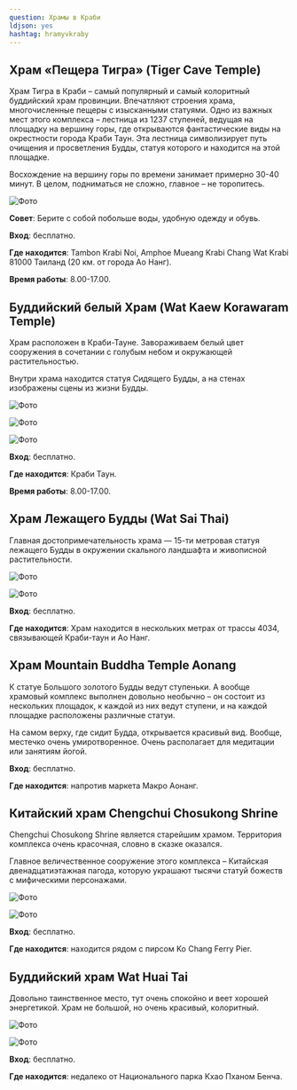 ```yaml
---
question: Храмы в Краби
ldjson: yes
hashtag: hramyvkraby
---
```


## Храм «Пещера Тигра» (Tiger Cave Temple)

Храм Тигра в Краби – самый популярный и самый колоритный буддийский храм провинции. Впечатляют строения храма, многочисленные пещеры с изысканными статуями. Одно из важных мест этого комплекса – лестница из 1237 ступеней, ведущая на площадку на вершину горы, где открываются фантастические виды на окрестности города Краби Таун. Эта лестница символизирует путь очищения и просветления Будды, статуя которого и находится на этой площадке.

Восхождение на вершину горы по времени занимает примерно 30-40 минут. В целом, подниматься не сложно, главное – не торопитесь.

![Фото](https://krabifaq.ru/assets/hram-tigra2.jpg)

**Совет**: Берите с собой побольше воды, удобную одежду и обувь.

**Вход**: бесплатно.

**Где находится**: Tambon Krabi Noi, Amphoe Mueang Krabi Chang Wat Krabi 81000 Таиланд (20 км. от города Ао Нанг).

**Время работы**: 8.00-17.00.

## Буддийский белый Храм (Wat Kaew Korawaram Temple)

Храм расположен в Краби-Тауне. Завораживаем белый цвет сооружения в сочетании с голубым небом и окружающей растительностью.

Внутри храма находится статуя Сидящего Будды, а на стенах изображены сцены из жизни Будды.



![Фото](https://krabifaq.ru/assets/belui-hram.jpg)

![Фото](https://krabifaq.ru/assets/belui-hram2.jpg)

![Фото](https://krabifaq.ru/assets/belui-hram3.jpg)

**Вход**: бесплатно.

**Где находится**: Краби Таун.

**Время работы**: 8.00-17.00.

## Храм Лежащего Будды (Wat Sai Thai)

Главная достопримечательность храма — 15-ти метровая статуя лежащего Будды в окружении скального ландшафта и живописной растительности.

![Фото](https://krabifaq.ru/assets/lezha-budda.jpg)

![Фото](https://krabifaq.ru/assets/lezha-budda2.jpg)

**Вход**: бесплатно.

**Где находится**: Храм находится в нескольких метрах от трассы 4034, связывающей Краби-таун и Ао Нанг.

## Храм Mountain Buddha Temple Aonang

К статуе Большого золотого Будды ведут ступеньки. А вообще храмовый комплекс выполнен довольно необычно – он состоит из нескольких площадок, к каждой из них ведут ступени, и на каждой площадке расположены различные статуи.

На самом верху, где сидит Будда, открывается красивый вид. Вообще, местечко очень умиротворенное. Очень располагает для медитации или занятиям йогой.


**Вход**: бесплатно.

**Где находится**: напротив маркета Макро Аонанг.


## Китайский храм Chengchui Chosukong Shrine

Chengchui Chosukong Shrine является старейшим храмом. Территория комплекса очень красочная, словно в сказке оказался.

Главное величественное сооружение этого комплекса – Китайская двенадцатиэтажная пагода, которую украшают тысячи статуй божеств с мифическими персонажами.

![Фото](https://krabifaq.ru/assets/kitay-hram.jpg)

![Фото](https://krabifaq.ru/assets/kitay-hram2.jpg)

**Вход**: бесплатно.

**Где находится**: находится рядом с пирсом Ko Chang Ferry Pier.

## Буддийский храм Wat Huai Tai

Довольно таинственное место, тут очень спокойно и веет хорошей энергетикой. 
Храм не большой, но очень красивый, колоритный.

![Фото](https://krabifaq.ru/assets/hram2.jpg)

![Фото](https://krabifaq.ru/assets/hram.jpg)

**Вход**: бесплатно.

**Где находится**: недалеко от Национального парка Кхао Пханом Бенча.

